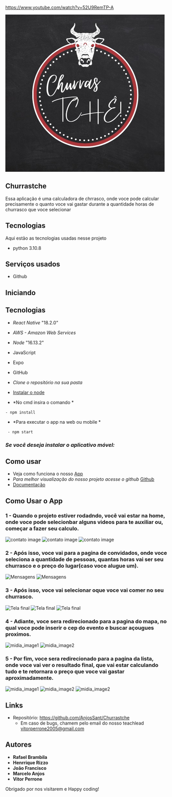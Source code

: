 https://www.youtube.com/watch?v=52U9RemTP-A

![Logo of the project](https://github.com/AnjosSant/Churrastche/blob/main/src/img_readme/logo.jpeg)


## Churrastche
Essa aplicação é uma calculadora de chrrasco, onde voce pode calcular precisamente o quanto voce vai gastar durante a quantidade horas de churrasco que voce selecionar

## Tecnologias

Aqui estão as tecnologias usadas nesse projeto

* python 3.10.8

## Serviços usados

* Github

## Iniciando

## Tecnologias 
- *React Native* "18.2.0"
- *AWS - Amazon Web Services*
- *Node* "16.13.2"
- JavaScript 
- Expo 
- GitHub 

- *Clone o repositório na sua pasta*
- [Instalar o node](https://nodejs.org/en)
- *No cmd insira o comando *
```
- npm install
```
- *Para executar o app na web ou mobile *
```
 - npm start
```


### *Se você deseja instalar o aplicativo móvel:*


## Como usar 
- Veja como funciona o nosso [App]()
- *Para melhor visualização do nosso projeto acesse o github*  [Github](https://github.com/AnjosSant/Churrastche.git)
- [Documentação](https://sesisenaispedu-my.sharepoint.com/:w:/g/personal/marcelo_anjos_portalsesisp_org_br/Eb4gWLfDf6JKh7WjEdFlHzEBPc1gJILqSqXjNFHIxpqRIQ)

 ## Como Usar o App

### 1 - Quando o projeto estiver rodadndo, você vai estar na home, onde voce pode selecionbar alguns videos para te auxiliar ou, começar a fazer seu calculo.

![contato image](https://github.com/AnjosSant/Churrastche/tree/main/src/img_readme/home.jpeg) ![contato image](https://github.com/AnjosSant/Churrastche/tree/main/src/img_readme/home2.jpeg) ![contato image](https://github.com/AnjosSant/Churrastche/tree/main/src/img_readme/home3.jpeg)


### 2 - Após isso, voce vai para a pagina de convidados, onde voce seleciona a quantidade de pessoas, quantas horas vai ser seu churrasco e o preço do lugar(caso voce alugue um).

![Mensagens](https://github.com/AnjosSant/Churrastche/tree/main/src/img_readme/convidados.jpeg)
![Mensagens](https://github.com/AnjosSant/Churrastche/tree/main/src/img_readme/convidados2.jpeg)

### 3 - Após isso, voce vai selecionar oque voce vai comer no seu churrasco.

![Tela final](https://github.com/AnjosSant/Churrastche/tree/main/src/img_readme/shop.jpeg)
![Tela final](https://github.com/AnjosSant/Churrastche/tree/main/src/img_readme/shop2.jpeg)
![Tela final](https://github.com/AnjosSant/Churrastche/tree/main/src/img_readme/shop3.jpeg)


### 4 - Adiante, voce sera redirecionado para a pagina do mapa, no qual voce pode inserir o cep do evento e buscar açougues proximos.
![midia_image1](https://github.com/AnjosSant/Churrastche/tree/main/src/img_readme/mapa.jpeg)
![midia_image2](https://github.com/AnjosSant/Churrastche/tree/main/src/img_readme/mapa2.jpeg)


### 5 - Por fim,  voce sera redirecionado para a pagina da lista, onde voce vai ver o resultado final, que vai estar calculando tudo e te retornara o preço que voce vai gastar aproximadamente.

![midia_image1](https://github.com/AnjosSant/Churrastche/tree/main/src/img_readme/lista.jpeg)
![midia_image2](https://github.com/AnjosSant/Churrastche/tree/main/src/img_readme/lista2.jpeg)
![midia_image2](https://github.com/AnjosSant/Churrastche/tree/main/src/img_readme/lista3.jpeg)


## Links
  - Repositório: https://github.com/AnjosSant/Churrastche
    - Em caso de bugs, chamem pelo email do nosso teachlead vitorperrone2005@gmail.com


  ## Autores

  * **Rafael Brambila** 
  * **Henrrique Rizzo**
  * **João Francisco**
  * **Marcelo Anjos**
  * **Vitor Perrone**

Obrigado por nos visitarem e Happy coding!




